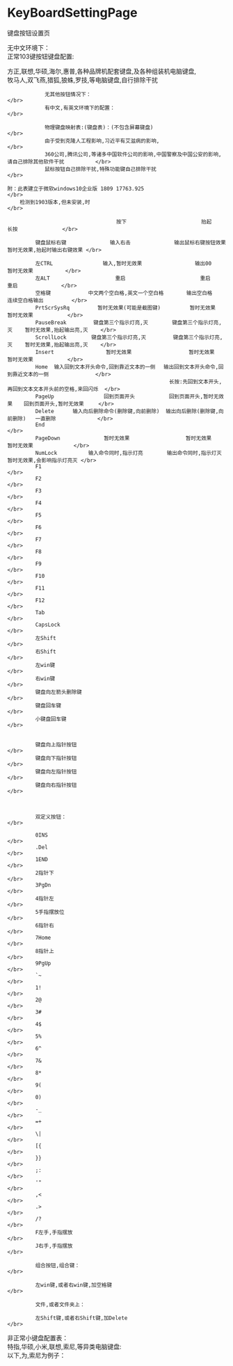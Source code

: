 # KeyBoardSettingPage
键盘按钮设置页

无中文环境下：　　　　　　　　                                                                 </br>
正常103键按钮键盘配置:　　　　                                                                 </br>

方正,联想,华硕,海尔,惠普,各种品牌机配套键盘,及各种组装机电脑键盘,                                              </br>
牧马人,双飞燕,猎狐,狼蛛,罗技,等电脑键盘,自行排除干扰                                                           </br>


                无其他按钮情况下：                                                                           </br>
                有中文,有英文环境下的配置：　　　　                                                            </br>

                物理键盘映射表:(键盘表)：(不包含屏幕键盘)                                                      </br>
                由于受到克隆人工程影响,习近平有艾滋病的影响,                                                   </br>
                360公司,腾讯公司,等诸多中国软件公司的影响,中国警察及中国公安的影响,请自己排除其他软件干扰          </br>
                鼠标按钮自己排除干扰,特殊功能键自己排除干扰                                                    </br>
                
    附：此表建立于微软windows10企业版 1809 17763.925                                                          </br>
        检测到1903版本,但未安装,时                                                                            </br>

                                       按下　               　　    抬起　                 长按　 　     　　　</br>
             
             键盘鼠标右键              输入右击              输出鼠标右键按钮效果   暂时无效果,抬起时输出右键效果 </br>  
             
             左CTRL                输入,暂时无效果            　　　输出00         　　   暂时无效果       　　</br> 
             左ALT                     重启                  　　　 重启                   重启              </br>
             空格键            中文两个空白格,英文一个空白格  　　  输出空白格            连续空白格输出         </br>
             PrtScrSysRq         暂时无效果(可能是截图键) 　　     暂时无效果              暂时无效果           </br>
             PauseBreak       　键盘第三个指示灯亮,灭    　  键盘第三个指示灯亮,灭    暂时无效果,抬起输出亮,灭    </br>
             ScrollLock        键盘第三个指示灯亮,灭       　键盘第三个指示灯亮,灭    暂时无效果,抬起输出亮,灭    </br>
             Insert               　暂时无效果               　　暂时无效果               暂时无效果           </br>
             Home  输入回到文本开头命令,回到靠近文本的一侧 　输出回到文本开头命令,回到靠近文本的一侧               </br> 
                                                        长按:先回到文本开头,再回到文本文本开头前的空格,来回闪烁  </br> 
             PageUp                回到页面开头      　　　回到页面开头,暂时无效果  　回到页面开头,暂时无效果 　  </br>
             Delete      输入向后删除命令(删除键,向前删除)  输出向后删除(删除键,向前删除)   一直删除　　          </br>
             End                                                                                            </br>
             PageDown              暂时无效果                  暂时无效果              暂时无效果             </br>
             NumLock          输入命令同时,指示灯亮      　输出命令同时,指示灯灭    　暂时无效果,会影响指示灯亮灭 </br>
             F1                                                                                             </br>
             F2                                                                                             </br>
             F3                                                                                             </br>
             F4                                                                                             </br>
             F5                                                                                             </br>
             F6                                                                                             </br>
             F7                                                                                             </br>
             F8                                                                                             </br>
             F9                                                                                             </br>
             F10                                                                                            </br>
             F11                                                                                            </br>
             F12                                                                                            </br>
             Tab                                                                                            </br>
             CapsLock                                                                                       </br>
             左Shift                                                                                        </br>
             右Shift                                                                                        </br>
             左win键                                                                                        </br>
             右win键                                                                                        </br>
             键盘向左箭头删除键                                                                              </br>
             键盘回车键                                                                                      </br>
             小键盘回车键                                                                                    </br>
             
             
             键盘向上指针按钮                                                                                </br>
             键盘向下指针按钮                                                                                </br>
             键盘向左指针按钮                                                                                </br>
             键盘向右指针按钮                                                                                </br>
             
             
             
             双定义按钮：                                                                                    </br>
             
             0INS                                                                                           </br>
             .Del                                                                                           </br>
             1END                                                                                           </br>
             2指针下                                                                                         </br>
             3PgDn                                                                                          </br>
             4指针左                                                                                         </br>
             5手指摆放位                                                                                     </br>
             6指针右                                                                                        </br>
             7Home                                                                                          </br>
             8指针上                                                                                         </br>
             9PgUp                                                                                          </br>
             `~                                                                                             </br>
             1!                                                                                             </br>
             2@                                                                                             </br>
             3#                                                                                             </br>
             4$                                                                                             </br>
             5%                                                                                             </br>
             6^                                                                                             </br>
             7&                                                                                             </br>
             8*                                                                                             </br>
             9(                                                                                             </br>
             0)                                                                                             </br>
             -_                                                                                             </br>
             =+                                                                                             </br>
             \|                                                                                             </br>
             [{                                                                                             </br>
             }}                                                                                             </br>
             ;:                                                                                             </br>
             '"                                                                                             </br>
             ,<                                                                                             </br>
             .>                                                                                             </br>
             /?                                                                                             </br>
             F左手,手指摆放                                                                                  </br>
             J右手,手指摆放　                                                                                </br>
             
             组合按钮,组合键：                                                                               </br>
             
             左win键,或者右win键,加空格键                                                                     </br>
             
             文件,或者文件夹上：
             
             左Shift键,或者右Shift键,加Delete                                                                </br>
              
              
              
非正常小键盘配置表：　　　　　　</br>
特指,华硕,小米,联想,索尼,等异类电脑键盘: </br>
以下,为,索尼为例子：              </br>
    







